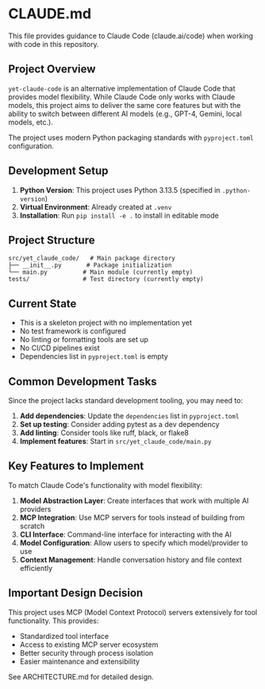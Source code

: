 # CLAUDE.md

This file provides guidance to Claude Code (claude.ai/code) when working with code in this repository.

## Project Overview

`yet-claude-code` is an alternative implementation of Claude Code that provides model flexibility. While Claude Code only works with Claude models, this project aims to deliver the same core features but with the ability to switch between different AI models (e.g., GPT-4, Gemini, local models, etc.).

The project uses modern Python packaging standards with `pyproject.toml` configuration.

## Development Setup

1. **Python Version**: This project uses Python 3.13.5 (specified in `.python-version`)
2. **Virtual Environment**: Already created at `.venv`
3. **Installation**: Run `pip install -e .` to install in editable mode

## Project Structure

```
src/yet_claude_code/   # Main package directory
├── __init__.py       # Package initialization
└── main.py          # Main module (currently empty)
tests/               # Test directory (currently empty)
```

## Current State

- This is a skeleton project with no implementation yet
- No test framework is configured
- No linting or formatting tools are set up
- No CI/CD pipelines exist
- Dependencies list in `pyproject.toml` is empty

## Common Development Tasks

Since the project lacks standard development tooling, you may need to:

1. **Add dependencies**: Update the `dependencies` list in `pyproject.toml`
2. **Set up testing**: Consider adding pytest as a dev dependency
3. **Add linting**: Consider tools like ruff, black, or flake8
4. **Implement features**: Start in `src/yet_claude_code/main.py`

## Key Features to Implement

To match Claude Code's functionality with model flexibility:

1. **Model Abstraction Layer**: Create interfaces that work with multiple AI providers
2. **MCP Integration**: Use MCP servers for tools instead of building from scratch
3. **CLI Interface**: Command-line interface for interacting with the AI
4. **Model Configuration**: Allow users to specify which model/provider to use
5. **Context Management**: Handle conversation history and file context efficiently

## Important Design Decision

This project uses MCP (Model Context Protocol) servers extensively for tool functionality. This provides:
- Standardized tool interface
- Access to existing MCP server ecosystem
- Better security through process isolation
- Easier maintenance and extensibility

See ARCHITECTURE.md for detailed design.
